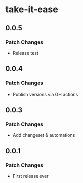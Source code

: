 # take-it-ease

## 0.0.5

### Patch Changes

- Release test

## 0.0.4

### Patch Changes

- Publish versions via GH actions

## 0.0.3

### Patch Changes

- Add changeset & automations

## 0.0.1

### Patch Changes

- First release ever
